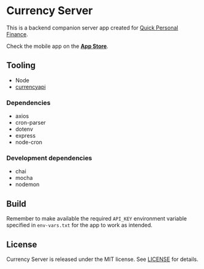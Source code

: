 #  Currency Server

This is a backend companion server app created for [Quick Personal Finance](https://github.com/arbridev/QuickPersonalFinance).

Check the mobile app on the **[App Store](https://apps.apple.com/app/quickpersonalfinance/id6448765356)**.

## Tooling

- Node
- [currencyapi](https://currencyapi.com/)

### Dependencies

- axios
- cron-parser
- dotenv
- express
- node-cron

### Development dependencies

- chai
- mocha
- nodemon

## Build

Remember to make available the required `API_KEY` environment variable specified in `env-vars.txt` for the app to work as intended.

## License

Currency Server is released under the MIT license. See [LICENSE](https://github.com/arbridev/currency-server/blob/main/LICENSE) for details.
